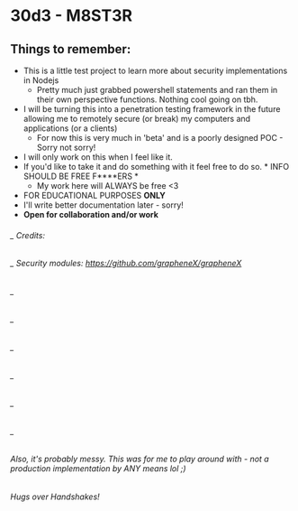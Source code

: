 # 30d3 - M8ST3R

## Things to remember:

* This is a little test project to learn more about security implementations in Nodejs
  * Pretty much just grabbed powershell statements and ran them in their own perspective functions. Nothing cool going on tbh.
* I will be turning this into a penetration testing framework in the future allowing me to remotely secure (or break) my computers and applications (or a clients)
  * For now this is very much in 'beta' and is a poorly designed POC - Sorry not sorry!
* I will only work on this when I feel like it. 
* If you'd like to take it and do something with it feel free to do so. * INFO SHOULD BE FREE F****ERS *
  * My work here will ALWAYS be free <3
* FOR EDUCATIONAL PURPOSES **ONLY**
* I'll write better documentation later - sorry!
* **Open for collaboration and/or work**

###### _  Credits: 
###### _        Security modules:  https://github.com/grapheneX/grapheneX
###### _        
###### _
###### _
###### _
###### _
###### _
###### Also, it's probably messy. This was for me to play around with - not a production implementation by ANY means lol  ;)


###### Hugs over Handshakes!